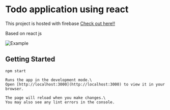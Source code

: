 # Todo application using react

This project is hosted with firebase [Check out here!!](https://todo-app-419ed.web.app/)

Based on react js

![Example](https://i.ibb.co/pZKZHLt/application-image.png)

## Getting Started

```
npm start

Runs the app in the development mode.\
Open [http://localhost:3000](http://localhost:3000) to view it in your browser.

The page will reload when you make changes.\
You may also see any lint errors in the console.

```
